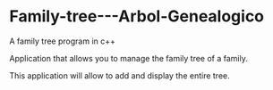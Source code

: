 # Family-tree---Arbol-Genealogico
A family tree program in c++ 

Application that allows you to manage the family tree of a family.

This application will allow to add and display the entire tree.
